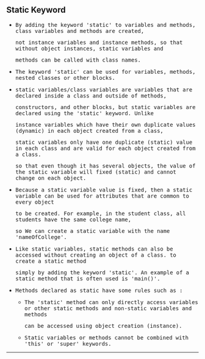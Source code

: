 ## Static Keyword

- <samp>By adding the keyword 'static' to variables and methods, class variables and methods are created,</samp> 
  
  <samp>not instance variables and instance methods, so that without object instances, static variables and</samp> 
  
  <samp>methods can be called with class names.</samp>
  
- <samp>The keyword 'static' can be used for variables, methods, nested classes or other blocks.<samp>
  
- <samp>static variables/class variables are variables that are declared inside a class and outside of methods,</samp> 
  
  <samp>constructors, and other blocks, but static variables are declared using the 'static' keyword. Unlike</samp>  
  
  <samp>instance variables which have their own duplicate values (dynamic) in each object created from a class,</samp>  
  
  <samp>static variables only have one duplicate (static) value in each class and are valid for each object created from a class.</samp>  
  
  <samp>so that even though it has several objects, the value of the static variable will fixed (static) and cannot change on each object.</samp>
  
- <samp>Because a static variable value is fixed, then a static variable can be used for attributes that are common to every object</samp>
  
  <samp>to be created. For example, in the student class, all students have the same college name,</samp> 
    
  <samp>so We can create a static variable with the name 'nameOfCollege'.</samp>

- <samp>Like static variables, static methods can also be accessed without creating an object of a class. to create a static method</samp>  
  
  <samp>simply by adding the keyword 'static'. An example of a static method that is often used is 'main()'.</samp>
  
- <samp>Methods declared as static have some rules such as :</samp>
  
  - <samp>The 'static' method can only directly access variables or other static methods and non-static variables and methods</samp> 

    <samp>can be accessed using object creation (instance).</samp>

  - <samp>Static variables or methods cannot be combined with 'this' or 'super' keywords.</samp>
  
---
